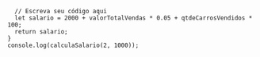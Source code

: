 ``` function calculaSalario(qtdeCarrosVendidos, valorTotalVendas) {
  // Escreva seu código aqui
  let salario = 2000 + valorTotalVendas * 0.05 + qtdeCarrosVendidos * 100;
  return salario;
}
console.log(calculaSalario(2, 1000));

